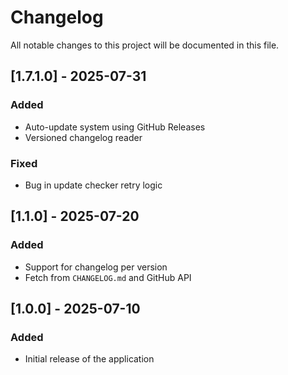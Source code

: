 # Changelog

All notable changes to this project will be documented in this file.

## [1.7.1.0] - 2025-07-31
### Added
- Auto-update system using GitHub Releases
- Versioned changelog reader

### Fixed
- Bug in update checker retry logic

## [1.1.0] - 2025-07-20
### Added
- Support for changelog per version
- Fetch from `CHANGELOG.md` and GitHub API

## [1.0.0] - 2025-07-10
### Added
- Initial release of the application
